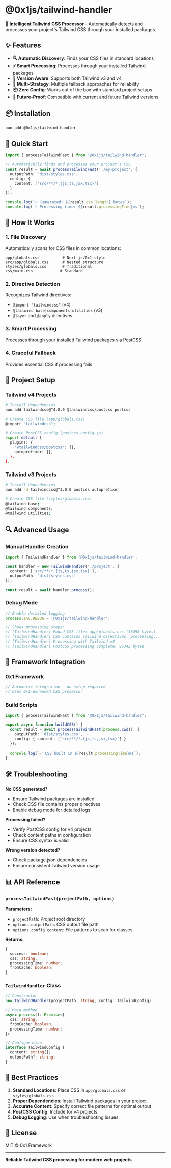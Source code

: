 # @0x1js/tailwind-handler

🚀 **Intelligent Tailwind CSS Processor** - Automatically detects and processes your project's Tailwind CSS through your installed packages.

## ✨ Features

- **🔍 Automatic Discovery**: Finds your CSS files in standard locations
- **⚡ Smart Processing**: Processes through your installed Tailwind packages  
- **🎯 Version Aware**: Supports both Tailwind v3 and v4
- **🔄 Multi-Strategy**: Multiple fallback approaches for reliability
- **📦 Zero Config**: Works out of the box with standard project setups
- **🌙 Future-Proof**: Compatible with current and future Tailwind versions

## 📦 Installation

```bash
bun add @0x1js/tailwind-handler
```

## 🚀 Quick Start

```typescript
import { processTailwindFast } from '@0x1js/tailwind-handler';

// Automatically finds and processes your project's CSS
const result = await processTailwindFast('./my-project', {
  outputPath: 'dist/styles.css',
  config: {
    content: ['src/**/*.{js,ts,jsx,tsx}']
  }
});

console.log(`✅ Generated: ${result.css.length} bytes`);
console.log(`⚡ Processing time: ${result.processingTime}ms`);
```

## 🔧 How It Works

### 1. **File Discovery**
Automatically scans for CSS files in common locations:
```
app/globals.css          # Next.js/0x1 style
src/app/globals.css      # Nested structure  
styles/globals.css       # Traditional
css/main.css            # Standard
```

### 2. **Directive Detection**  
Recognizes Tailwind directives:
- `@import "tailwindcss"` (v4)
- `@tailwind base|components|utilities` (v3)
- `@layer` and `@apply` directives

### 3. **Smart Processing**
Processes through your installed Tailwind packages via PostCSS

### 4. **Graceful Fallback**
Provides essential CSS if processing fails

## 🎯 Project Setup

### Tailwind v4 Projects

```bash
# Install dependencies
bun add tailwindcss@^4.0.0 @tailwindcss/postcss postcss

# Create CSS file (app/globals.css)
@import "tailwindcss";

# Create PostCSS config (postcss.config.js)
export default {
  plugins: {
    '@tailwindcss/postcss': {},
    autoprefixer: {},
  },
};
```

### Tailwind v3 Projects

```bash
# Install dependencies  
bun add -d tailwindcss@^3.0.0 postcss autoprefixer

# Create CSS file (styles/globals.css)
@tailwind base;
@tailwind components;
@tailwind utilities;
```

## 🔍 Advanced Usage

### Manual Handler Creation

```typescript
import { TailwindHandler } from '@0x1js/tailwind-handler';

const handler = new TailwindHandler('./project', {
  content: ['src/**/*.{js,ts,jsx,tsx}'],
  outputPath: 'dist/styles.css'
});

const result = await handler.process();
```

### Debug Mode

```typescript
// Enable detailed logging
process.env.DEBUG = '@0x1js/tailwind-handler';

// Shows processing steps:
// [TailwindHandler] Found CSS file: app/globals.css (16490 bytes)  
// [TailwindHandler] CSS contains Tailwind directives, processing...
// [TailwindHandler] Processing with Tailwind v4
// [TailwindHandler] PostCSS processing complete: 85342 bytes
```

## 🎨 Framework Integration

### 0x1 Framework
```typescript
// Automatic integration - no setup required
// Uses 0x1-enhanced CSS processor
```

### Build Scripts
```typescript
import { processTailwindFast } from '@0x1js/tailwind-handler';

export async function buildCSS() {
  const result = await processTailwindFast(process.cwd(), {
    outputPath: 'dist/styles.css',
    config: { content: ['src/**/*.{js,ts,jsx,tsx}'] }
  });
  
  console.log(`✅ CSS built in ${result.processingTime}ms`);
}
```

## 🛠️ Troubleshooting

**No CSS generated?**
- Ensure Tailwind packages are installed
- Check CSS file contains proper directives
- Enable debug mode for detailed logs

**Processing failed?**
- Verify PostCSS config for v4 projects
- Check content paths in configuration
- Ensure CSS syntax is valid

**Wrong version detected?**
- Check package.json dependencies
- Ensure consistent Tailwind version usage

## 📊 API Reference

### `processTailwindFast(projectPath, options)`

**Parameters:**
- `projectPath`: Project root directory
- `options.outputPath`: CSS output file path
- `options.config.content`: File patterns to scan for classes

**Returns:**
```typescript
{
  success: boolean;
  css: string;
  processingTime: number;
  fromCache: boolean;
}
```

### `TailwindHandler` Class

```typescript
// Constructor
new TailwindHandler(projectPath: string, config: TailwindConfig)

// Main method
async process(): Promise<{
  css: string;
  fromCache: boolean;
  processingTime: number;
}>

// Configuration
interface TailwindConfig {
  content: string[];
  outputPath?: string;
}
```

## 🌟 Best Practices

1. **Standard Locations**: Place CSS in `app/globals.css` or `styles/globals.css`
2. **Proper Dependencies**: Install Tailwind packages in your project
3. **Accurate Content**: Specify correct file patterns for optimal output
4. **PostCSS Config**: Include for v4 projects
5. **Debug Logging**: Use when troubleshooting issues

## 📝 License

MIT © 0x1 Framework

---

**Reliable Tailwind CSS processing for modern web projects** 